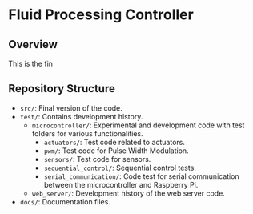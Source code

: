 # Fluid Processing Controller 

## Overview 
This is the fin

## Repository Structure
- `src/`: Final version of the code.
- `test/`: Contains development history.
  - `microcontroller/`: Experimental and development code with test folders for various functionalities.
    - `actuators/`: Test code related to actuators.
    - `pwm/`: Test code for Pulse Width Modulation.
    - `sensors/`: Test code for sensors.
    - `sequential_control/`: Sequential control tests.
    - `serial_communication/`: Code test for serial communication between the microcontroller and Raspberry Pi.
  - `web_server/`: Development history of the web server code.
- `docs/`: Documentation files.



